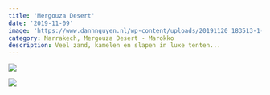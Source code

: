 ```yaml
---
title: 'Mergouza Desert'
date: '2019-11-09'
image: 'https://www.danhnguyen.nl/wp-content/uploads/20191120_183513-1-scaled.jpg'
category: Marrakech, Mergouza Desert - Marokko
description: Veel zand, kamelen en slapen in luxe tenten...
---
```


![](https://www.danhnguyen.nl/wp-content/uploads/20191120_183513-1-scaled.jpg)

![](https://www.danhnguyen.nl/wp-content/uploads/Screenshot_2020-05-25_at_16.39.36.b15dca4.edc09dde7067f649625bc3bb960449e3-1.png)
